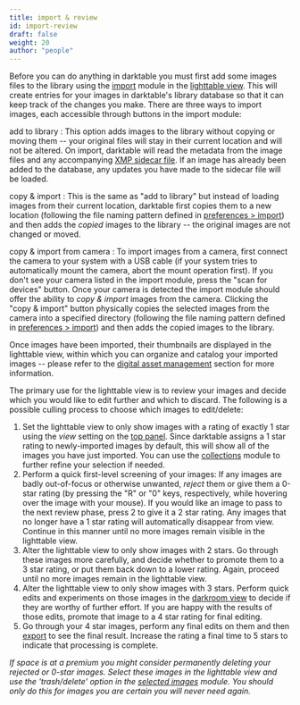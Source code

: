```yaml
---
title: import & review
id: import-review
draft: false
weight: 20
author: "people"
---
```


Before you can do anything in darktable you must first add some images files to the library using the [import](../../module-reference/utility-modules/lighttable/import.md) module in the [lighttable view](../../lighttable/_index.md). This will create entries for your images in darktable's library database so that it can keep track of the changes you make. There are three ways to import images, each accessible through buttons in the import module:

add to library
: This option adds images to the library without copying or moving them -- your original files will stay in their current location and will not be altered. On import, darktable will read the metadata from the image files and any accompanying [XMP sidecar file](../../overview/sidecar-files/_index.md). If an image has already been added to the database, any updates you have made to the sidecar file will be loaded.

copy & import
: This is the same as "add to library" but instead of loading images from their current location, darktable first copies them to a new location (following the file naming pattern defined in [preferences > import](../../preferences-settings/import.md)) and then adds the _copied_ images to the library -- the original images are not changed or moved.

copy & import from camera
: To import images from a camera, first connect the camera to your system with a USB cable (if your system tries to automatically mount the camera, abort the mount operation first). If you don't see your camera listed in the import module, press the "scan for devices" button. Once your camera is detected the import module should offer the ability to _copy & import_ images from the camera. Clicking the "copy & import" button physically copies the selected images from the camera into a specified directory (following the file naming pattern defined in [preferences > import](../../preferences-settings/import.md)) and then adds the copied images to the library.

Once images have been imported, their thumbnails are displayed in the lighttable view, within which you can organize and catalog your imported images -- please refer to the [digital asset management](../../lighttable/digital-asset-management/_index.md) section for more information.

The primary use for the lighttable view is to review your images and decide which you would like to edit further and which to discard. The following is a possible culling process to choose which images to edit/delete:
1. Set the lighttable view to only show images with a rating of exactly 1 star using the _view_ setting on the [top panel](../user-interface/top-panel.md). Since darktable assigns a 1 star rating to newly-imported images by default, this will show all of the images you have just imported. You can use the [collections](../../module-reference/utility-modules/shared/collections.md) module to further refine your selection if needed.
2. Perform a quick first-level screening of your images: If any images are badly out-of-focus or otherwise unwanted, _reject_ them or give them a 0-star rating (by pressing the "R" or "0" keys, respectively, while hovering over the image with your mouse). If you would like an image to pass to the next review phase, press 2 to give it a 2 star rating. Any images that no longer have a 1 star rating will automatically disappear from view. Continue in this manner until no more images remain visible in the lighttable view.
3. Alter the lighttable view to only show images with 2 stars. Go through these images more carefully, and decide whether to promote them to a 3 star rating, or put them back down to a lower rating. Again, proceed until no more images remain in the lighttable view.
4. Alter the lighttable view to only show images with 3 stars. Perform quick edits and experiments on those images in the [darkroom view](../../darkroom/_index.md) to decide if they are worthy of further effort. If you are happy with the results of those edits, promote that image to a 4 star rating for final editing.
5. Go through your 4 star images, perform any final edits on them and then [export](../../module-reference/utility-modules/shared/export.md) to see the final result. Increase the rating a final time to 5 stars to indicate that processing is complete.

_If space is at a premium you might consider permanently deleting your rejected or 0-star images. Select these images in the lighttable view and use the 'trash/delete' option in the [selected images](../../module-reference/utility-modules/lighttable/selected-image.md) module. You should only do this for images you are certain you will never need again._
